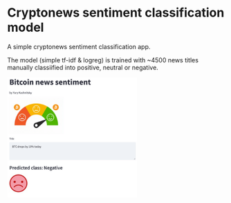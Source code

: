 # Cryptonews sentiment classification model

A simple cryptonews sentiment classification app.

The model (simple tf-idf & logreg) is trained with ~4500 news titles manually classiified into positive, neutral or negative.

<img src='static/img/btc_sentiment_streamlit_app.png' width=300>
